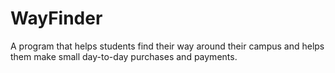 # WayFinder
A program that helps students find their way around their campus and helps them make small day-to-day purchases and payments.
